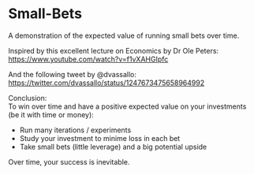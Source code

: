 # Small-Bets  
A demonstration of the expected value of running small bets over time.  

Inspired by this excellent lecture on Economics by Dr Ole Peters:  
https://www.youtube.com/watch?v=f1vXAHGIpfc

And the following tweet by @dvassallo:  
https://twitter.com/dvassallo/status/1247673475658964992

Conclusion:  
To win over time and have a positive expected value on your investments  
(be it with time or money):  
- Run many iterations / experiments  
- Study your investment to minime loss in each bet  
- Take small bets (little leverage) and a big potential upside  
  
Over time, your success is inevitable.  
